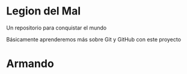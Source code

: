 # Legion del Mal
Un repositorio para conquistar el mundo

Básicamente aprenderemos más sobre Git y GitHub con este proyecto

# Armando 



